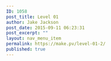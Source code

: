 ```yaml
---
ID: 1058
post_title: Level 01
author: Jake Jackson
post_date: 2015-09-11 06:23:31
post_excerpt: ""
layout: nav_menu_item
permalink: https://make.pv/level-01-2/
published: true
---
```

